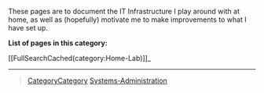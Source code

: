 

These pages are to document the IT Infrastructure I play around with at home, as well as (hopefully) motivate me to make improvements to what I have set up.

**List of pages in this category:**

[[FullSearchCached(category:Home-Lab)]]\_

* * * * *

> [CategoryCategory](CategoryCategory) [Systems-Administration](Systems-Administration)
